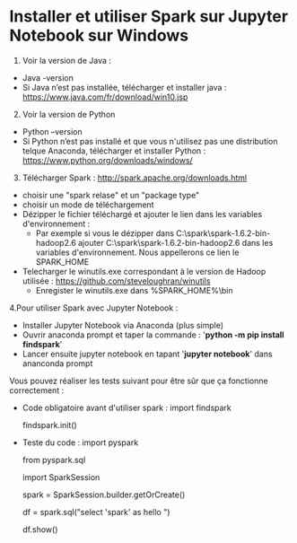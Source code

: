 # Installer et utiliser Spark sur Jupyter Notebook sur Windows

1.	Voir la version de Java : 
*	Java -version
*	Si Java n’est pas installée, télécharger et installer java : https://www.java.com/fr/download/win10.jsp

2.	Voir la version de Python
*	Python –version
*	Si Python n’est pas installé et que vous n'utilisez pas une distribution telque Anaconda, télécharger et installer Python : https://www.python.org/downloads/windows/

3. Télécharger Spark : http://spark.apache.org/downloads.html
* choisir une "spark relase" et un "package type"
* choisir un mode de téléchargement
* Dézipper le fichier téléchargé et ajouter le lien dans les variables d'environnement  : 
  *  Par exemple si vous le dézipper dans C:\spark\spark-1.6.2-bin-hadoop2.6 ajouter C:\spark\spark-1.6.2-bin-hadoop2.6 dans les variables d'environnement. Nous appellerons ce lien le SPARK_HOME
* Telecharger le winutils.exe correspondant à le version de Hadoop utilisée : https://github.com/steveloughran/winutils
  * Enregister le winutils.exe dans %SPARK_HOME%\bin
  
4.Pour utiliser Spark avec Jupyter Notebook : 
* Installer Jupyter Notebook via Anaconda (plus simple)
* Ouvrir anaconda prompt et taper la commande : '**python -m pip install findspark**'
* Lancer ensuite jupyter notebook en tapant '**jupyter notebook**' dans ananconda prompt 

Vous pouvez réaliser les tests suivant pour être sûr que ça fonctionne correctement : 
* Code obligatoire avant d'utiliser spark : 
     import findspark
     
     findspark.init()
* Teste du code : 
    import pyspark
    
    from pyspark.sql 
    
    import SparkSession
    
    spark = SparkSession.builder.getOrCreate()
    
    df = spark.sql("select 'spark' as hello ")
    
    df.show()
